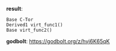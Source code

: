 **result**:
```
Base C-Tor
Derived1 virt_func1()
Base virt_func2()
```
**godbolt**: https://godbolt.org/z/hvj6K65qK
